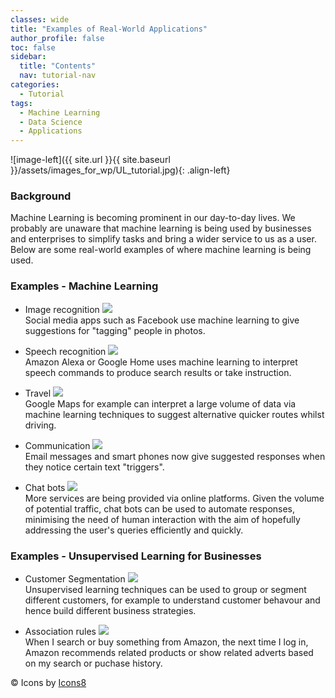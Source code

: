 ```yaml
---
classes: wide
title: "Examples of Real-World Applications"
author_profile: false
toc: false
sidebar:
  title: "Contents"
  nav: tutorial-nav
categories:
  - Tutorial
tags:
  - Machine Learning
  - Data Science
  - Applications
---
```



![image-left]({{ site.url }}{{ site.baseurl }}/assets/images_for_wp/UL_tutorial.jpg){: .align-left}


<h3>Background</h3>
Machine Learning is becoming prominent in our day-to-day lives.  We probably are unaware that machine learning is being used by businesses and enterprises to simplify tasks and bring a wider service to us as a user.  Below are some real-world examples of where machine learning is being used. 

<h3>Examples - Machine Learning</h3>

* Image recognition <img src="https://img.icons8.com/wired/30/000000/small-smile.png"/> <br /> 
Social media apps such as Facebook use machine learning to give suggestions for "tagging" people in photos.


* Speech recognition <img src="https://img.icons8.com/ios-glyphs/30/000000/voice-presentation--v1.png"/> <br />
Amazon Alexa or Google Home uses machine learning to interpret speech commands to produce search results or take instruction.

* Travel <img src="https://img.icons8.com/ios-filled/30/000000/airplane-mode-on.png"/> <br />
Google Maps for example can interpret a large volume of data via machine learning techniques to suggest alternative quicker routes whilst driving.

* Communication <img src="https://img.icons8.com/wired/30/000000/communication.png"/> <br />
Email messages and smart phones now give suggested responses when they notice certain text "triggers".

* Chat bots <img src="https://img.icons8.com/ios-filled/30/000000/talk-male.png"/> <br />
More services are being provided via online platforms.  Given the volume of potential traffic, chat bots can be used to automate responses, minimising the need of human interaction with the aim of hopefully addressing the user's queries efficiently and quickly.

<h3>Examples - Unsupervised Learning for Businesses</h3>

* Customer Segmentation <img src="https://img.icons8.com/wired/30/000000/crowd.png"/> <br />
Unsupervised learning techniques can be used to group or segment different customers, for example to understand customer behavour and hence build different business strategies.

* Association rules <img src="https://img.icons8.com/small/30/000000/reseller.png"/> <br />
When I search or buy something from Amazon, the next time I log in, Amazon recommends related products or show related adverts based on my search or puchase history.

&copy; Icons by [Icons8](https://icons8.com/)
